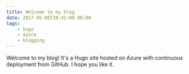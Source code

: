 ```yaml
---
title: Welcome to my blog
date: 2017-05-06T20:41:00-06:00
tags: 
    - hugo
    - azure
    - blogging
---
```


Welcome to my blog! It's a Hugo site hosted on Azure with continuous deployment from GitHub. I hope you like it.